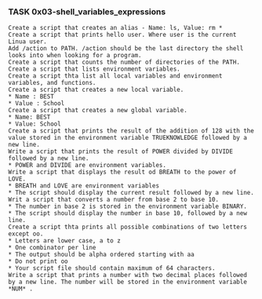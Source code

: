 ### TASK 0x03-shell_variables_expressions
	Create a script that creates an alias - Name: ls, Value: rm *
	Create a script that prints hello user. Where user is the current Linua user.
	Add /action to PATH. /action should be the last directory the shell looks into when looking for a program.
	Create a script that counts the number of directories of the PATH.
	Create a script that lists environment variables.
	Create a script thta list all local variables and environment variables, and functions.
	Create a script that creates a new local variable.
	* Name : BEST
	* Value : School
	Create a script that creates a new global variable.
	* Name: BEST
	* Value: School
	Create a script that prints the result of the addition of 128 with the value stored in the environment variable TRUEKNOWLEDGE followed by a new line.
	Write a script that prints the result of POWER divided by DIVIDE followed by a new line.
	* POWER and DIVIDE are environment variables.
	Write a script that displays the result od BREATH to the power of LOVE.
	* BREATH and LOVE are environment variables
	* The script should display the current result followed by a new line.
	Writ a script that converts a number from base 2 to base 10.
	* The number in base 2 is stored in the environment variable BINARY.
	* The script should display the number in base 10, followed by a new line.
	Create a script thta prints all possible combinations of two letters except oo.
	* Letters are lower case, a to z
	* One combinator per line
	* The output should be alpha ordered starting with aa
	* Do not print oo
	* Your script file should contain maximum of 64 characters.
	Write a script that prints a number with two decimal places followed by a new line. The number will be stored in the environment variable *NUM* .
